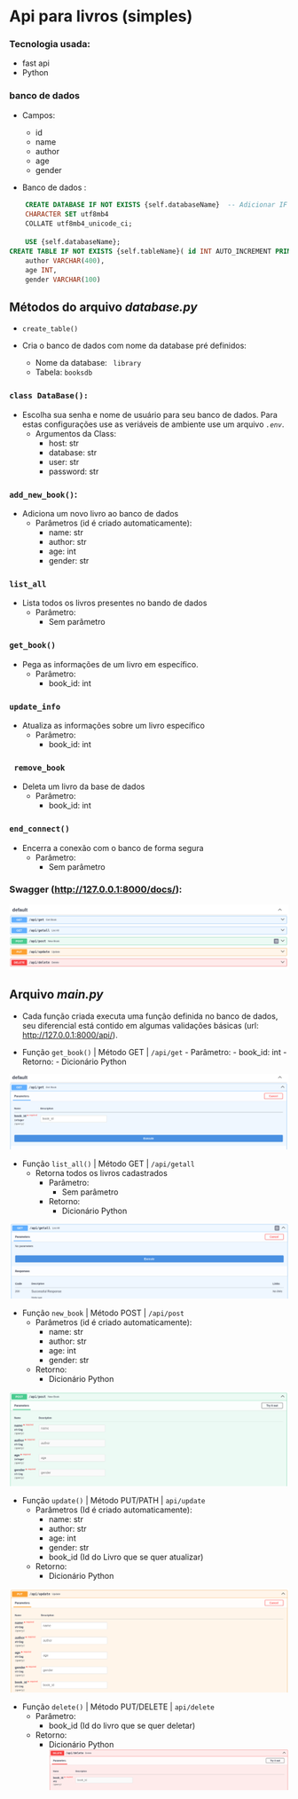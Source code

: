 # Api para livros (simples)
### Tecnologia usada:
- fast api
- Python


### banco de dados
- Campos:
    - id
    - name
    - author
    - age
    - gender

-  Banco de dados :
```SQL
    CREATE DATABASE IF NOT EXISTS {self.databaseName}  -- Adicionar IF NOT EXISTS é uma boa prática aqui também
    CHARACTER SET utf8mb4
    COLLATE utf8mb4_unicode_ci;

    USE {self.databaseName};
CREATE TABLE IF NOT EXISTS {self.tableName}( id INT AUTO_INCREMENT PRIMARY KEY, name VARCHAR(400),
    author VARCHAR(400),
    age INT,
    gender VARCHAR(100)
```

## Métodos do arquivo *database.py*

- `create_table()`
- Cria o banco de dados com nome da database pré definidos:

    - Nome da database: ` library`
    - Tabela: `booksdb`

### `class DataBase():`
- Escolha sua senha e nome de usuário para seu banco de dados. Para estas configurações use as veriáveis
de ambiente use um arquivo *`.env`*.
    - Argumentos da Class:
        - host: str
        - database: str
        - user: str
        - password: str

### `add_new_book()`:
- Adiciona um novo livro ao banco de dados
    - Parâmetros (id é criado automaticamente):
        - name: str
        - author: str
        - age: int
        - gender: str

### `list_all`
- Lista todos os livros presentes no bando de dados
     - Parâmetro:
        - Sem parâmetro

### `get_book()`
- Pega as informações de um livro em específico.
    - Parâmetro:
         - book_id: int

### `update_info`
- Atualiza as informações sobre um livro específico
    - Parâmetro:
         - book_id: int

### ` remove_book`
- Deleta um livro da base de dados
    - Parâmetro:
         - book_id: int

### `end_connect()`
- Encerra a conexão com o banco de forma segura
     - Parâmetro:
        - Sem parâmetro
### Swagger (http://127.0.0.1:8000/docs/):
![alt text for screen readers](img/swagger.png)


## Arquivo *main.py*
- Cada função criada executa uma função definida no banco de dados, seu diferencial
está contido em algumas validações básicas (url: http://127.0.0.1:8000/api/).



- Função  `get_book()` | Método GET | `/api/get`
         - Parâmetro:
            - book_id: int
        - Retorno:
            - Dicionário Python

![alt text for screen readers](img/get_1.png)


- Função `list_all()` | Método GET | `/api/getall`
    - Retorna todos os livros cadastrados
         - Parâmetro:
            - Sem parâmetro
        - Retorno:
            - Dicionário Python

![alt text for screen readers](img/get_all.png)
- Função `new_book` | Método POST | `/api/post`
    - Parâmetros (id é criado automaticamente):
        - name: str
        - author: str
        - age: int
        - gender: str
    - Retorno:
        - Dicionário Python

![alt text for screen readers](img/post.png)
- Função `update()` | Método PUT/PATH | `api/update`
    - Parâmetros (Id é criado automaticamente):
        - name: str
        - author: str
        - age: int
        - gender: str
        - book_id (Id do Livro que se quer atualizar)
    - Retorno:
        - Dicionário Python

![alt text for screen readers](img/update.png)
- Função `delete()` | Método PUT/DELETE | `api/delete`
    - Parâmetro:
        - book_id (Id do livro que se quer deletar)
    - Retorno:
        - Dicionário Python
![alt text for screen readers](img/delete.png)

